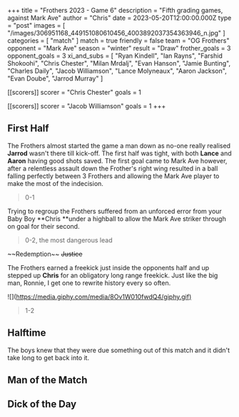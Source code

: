 +++
title = "Frothers 2023 - Game 6"
description = "Fifth grading games, against Mark Ave"
author = "Chris"
date = 2023-05-20T12:00:00.000Z
type = "post"
images = [
  "/images/306951168_449151080610456_4003892037354363946_n.jpg"
]
categories = [ "match" ]
match = true
friendly = false
team = "OG Frothers"
opponent = "Mark Ave"
season = "winter"
result = "Draw"
frother_goals = 3
opponent_goals = 3
xi_and_subs = [
  "Ryan Kindell",
  "Ian Rayns",
  "Farshid Shokoohi",
  "Chris Chester",
  "Milan Mrdalj",
  "Evan Hanson",
  "Jamie Bunting",
  "Charles Daily",
  "Jacob Williamson",
  "Lance Molyneaux",
  "Aaron Jackson",
  "Evan Doube",
  "Jarrod Murray"
]

[[scorers]]
scorer = "Chris Chester"
goals = 1

[[scorers]]
scorer = "Jacob Williamson"
goals = 1
+++

## First Half

The Frothers almost started the game a man down as no-one really realised **Jarrod** wasn't there till kick-off. The first half was tight, with both **Lance** and **Aaron** having good shots saved. The first goal came to Mark Ave however, after a relentless assault down the Frother's right wing resulted in a ball falling perfectly between 3 Frothers and allowing the Mark Ave player to make the most of the indecision.

> 0-1

Trying to regroup the Frothers suffered from an unforced error from your Baby Boy **Chris **under a highball to allow the Mark Ave striker through on goal for their second.

> 0-2, the most dangerous lead

\~~Redemption~~ ~~Justice~~ 

The Frothers earned a freekick just inside the opponents half and up stepped up **Chris** for an obligatory long range freekick. Just like the big man, Ronnie, I get one to rewrite history every so often.

!\[]\([https://media.giphy.com/media/8Ov1W010fwdQ4/giphy.gif)](https://media.giphy.com/media/8Ov1W010fwdQ4/giphy.gif)

> 1-2

## Halftime

The boys knew that they were due something out of this match and it didn't take long to get back into it.

## Man of the Match

## Dick of the Day
